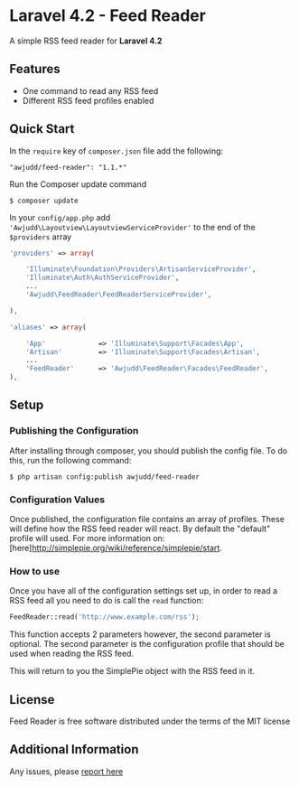 Laravel 4.2 - Feed Reader
===============

A simple RSS feed reader for **Laravel 4.2**

## Features

 * One command to read any RSS feed
 * Different RSS feed profiles enabled

## Quick Start

In the `require` key of `composer.json` file add the following:

```
"awjudd/feed-reader": "1.1.*"
```

Run the Composer update command

```
$ composer update
```

In your `config/app.php` add `'Awjudd\Layoutview\LayoutviewServiceProvider'` to the end of the `$providers` array

```php
'providers' => array(

    'Illuminate\Foundation\Providers\ArtisanServiceProvider',
    'Illuminate\Auth\AuthServiceProvider',
    ...
    'Awjudd\FeedReader\FeedReaderServiceProvider',

),

'aliases' => array(

    'App'             => 'Illuminate\Support\Facades\App',
    'Artisan'         => 'Illuminate\Support\Facades\Artisan',
    ...
    'FeedReader'      => 'Awjudd\FeedReader\Facades\FeedReader',
),
```

## Setup

### Publishing the Configuration

After installing through composer, you should publish the config file.  To do this, run the following command:

```
$ php artisan config:publish awjudd/feed-reader
```

### Configuration Values

Once published, the configuration file contains an array of profiles.  These will define how the RSS feed reader will react.  By default the "default" profile will used.  For more information on: [here]http://simplepie.org/wiki/reference/simplepie/start.

### How to use

Once you have all of the configuration settings set up, in order to read a RSS feed all you need to do is call the `read` function:

```php
FeedReader::read('http://www.example.com/rss');
```

This function accepts 2 parameters however, the second parameter is optional.  The second parameter is the configuration profile that should be used when reading the RSS feed.

This will return to you the SimplePie object with the RSS feed in it.

## License

Feed Reader is free software distributed under the terms of the MIT license

## Additional Information

Any issues, please [report here](https://github.com/awjudd/l4-feed-reader/issues)
